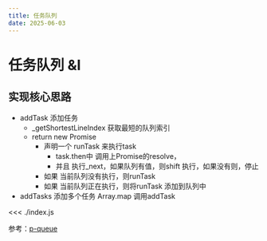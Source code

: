 ```yaml
---
title: 任务队列
date: 2025-06-03
---
```

# 任务队列 &I
## 实现核心思路
- addTask 添加任务
  - _getShortestLineIndex 获取最短的队列索引
  - return new Promise
    - 声明一个 runTask 来执行task
      - task.then中 调用上Promise的resolve，
      - 并且 执行_next，如果队列有值，则shift 执行，如果没有则，停止
    - 如果 当前队列没有执行，则runTask
    - 如果 当前队列正在执行，则将runTask 添加到队列中
- addTasks 添加多个任务 Array.map 调用addTask

<<< ./index.js

参考：[p-queue](https://github.com/sindresorhus/p-queue)
